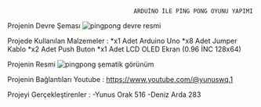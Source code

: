                                         ARDUİNO İLE PİNG PONG OYUNU YAPIMI

Projenin Devre Şeması
![pingpong devre resmi](https://github.com/yunusorak516/yunusorak516/assets/134952403/ff5d17f1-c1ab-4d02-84a3-8592bd640d1b)

Projede Kullanılan Malzemeler :
*x1 Adet Arduino Uno
*x8 Adet Jumper Kablo
*x2 Adet Push Buton
*x1 Adet LCD OLED Ekran (0.96 İNC 128x64)




Projenin Resmi
![pingpong şematik görünüm](https://github.com/yunusorak516/yunusorak516/assets/134952403/80c372c1-434f-4d3f-97a5-22cf87366b07)




Projenin Bağlantıları
Youtube : https://www.youtube.com/@yunuswq.1


Projeyi Gerçekleştirenler :
-Yunus Orak 516
-Deniz Arda 283
